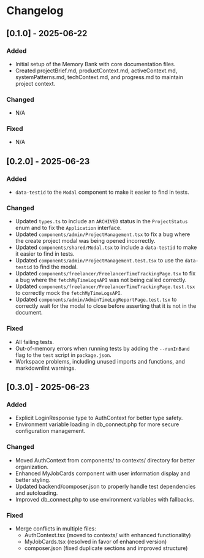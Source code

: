 # Changelog

## [0.1.0] - 2025-06-22
### Added
- Initial setup of the Memory Bank with core documentation files.
- Created projectBrief.md, productContext.md, activeContext.md, systemPatterns.md, techContext.md, and progress.md to maintain project context.

### Changed
- N/A

### Fixed
- N/A

## [0.2.0] - 2025-06-23
### Added
- `data-testid` to the `Modal` component to make it easier to find in tests.

### Changed
- Updated `types.ts` to include an `ARCHIVED` status in the `ProjectStatus` enum and to fix the `Application` interface.
- Updated `components/admin/ProjectManagement.tsx` to fix a bug where the create project modal was being opened incorrectly.
- Updated `components/shared/Modal.tsx` to include a `data-testid` to make it easier to find in tests.
- Updated `components/admin/ProjectManagement.test.tsx` to use the `data-testid` to find the modal.
- Updated `components/freelancer/FreelancerTimeTrackingPage.tsx` to fix a bug where the `fetchMyTimeLogsAPI` was not being called correctly.
- Updated `components/freelancer/FreelancerTimeTrackingPage.test.tsx` to correctly mock the `fetchMyTimeLogsAPI`.
- Updated `components/admin/AdminTimeLogReportPage.test.tsx` to correctly wait for the modal to close before asserting that it is not in the document.

### Fixed
- All failing tests.
- Out-of-memory errors when running tests by adding the `--runInBand` flag to the `test` script in `package.json`.
- Workspace problems, including unused imports and functions, and markdownlint warnings.

## [0.3.0] - 2025-06-23
### Added
- Explicit LoginResponse type to AuthContext for better type safety.
- Environment variable loading in db_connect.php for more secure configuration management.

### Changed
- Moved AuthContext from components/ to contexts/ directory for better organization.
- Enhanced MyJobCards component with user information display and better styling.
- Updated backend/composer.json to properly handle test dependencies and autoloading.
- Improved db_connect.php to use environment variables with fallbacks.

### Fixed
- Merge conflicts in multiple files:
  - AuthContext.tsx (moved to contexts/ with enhanced functionality)
  - MyJobCards.tsx (resolved in favor of enhanced version)
  - composer.json (fixed duplicate sections and improved structure)
